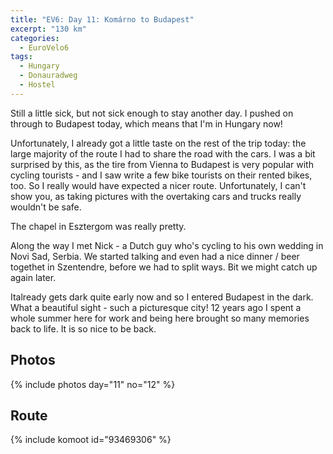 ```yaml
---
title: "EV6: Day 11: Komárno to Budapest"
excerpt: "130 km"
categories:
  - EuroVelo6
tags:
  - Hungary
  - Donauradweg
  - Hostel
---
```

Still a little sick, but not sick enough to stay another day. I pushed on through to Budapest today, which means that I'm in Hungary now!

Unfortunately, I already got a little taste on the rest of the trip today: the large majority of the route I had to share the road with the cars. I was a bit surprised by this, as the tire from Vienna to Budapest is very popular with cycling tourists - and I saw write a few bike tourists on their rented bikes, too. So I really would have expected a nicer route.
Unfortunately, I can't show you, as taking pictures with the overtaking cars and trucks really wouldn't be safe.

The chapel in Esztergom was really pretty.

Along the way I met Nick - a Dutch guy who's cycling to his own wedding in Novi Sad, Serbia. We started talking and even had a nice dinner / beer togethet in Szentendre, before we had to split ways. Bit we might catch up again later.

Italready gets dark quite early now and so I entered Budapest in the dark. What a beautiful sight - such a picturesque city!
12 years ago I spent a whole summer here for work and being here brought so many memories back to life. It is so nice to be back.

## Photos

{% include photos day="11" no="12" %}

## Route

{% include komoot id="93469306" %}
